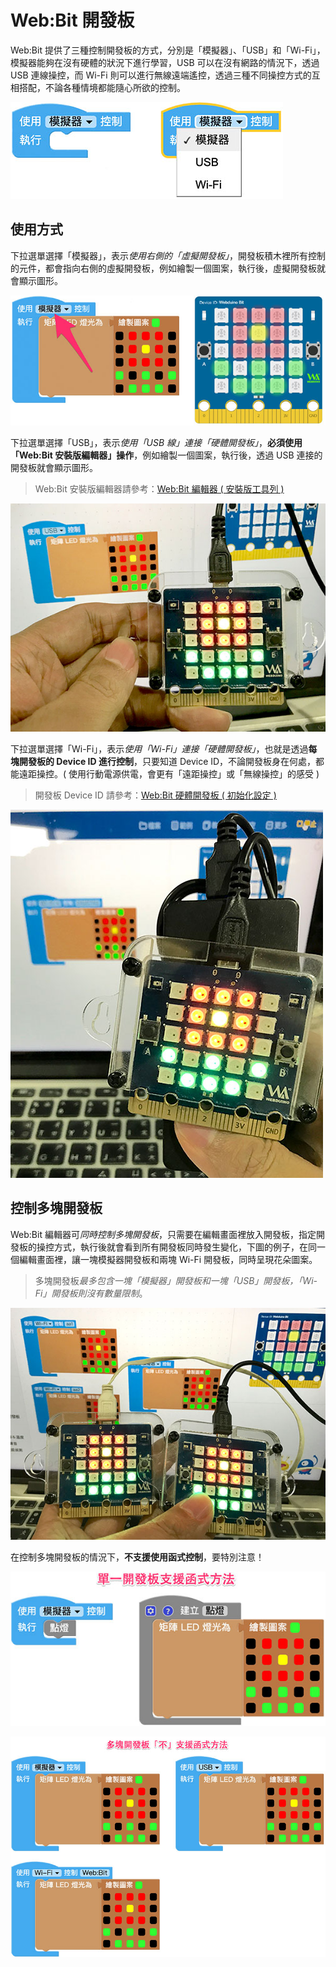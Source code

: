 # Web:Bit 開發板

Web:Bit 提供了三種控制開發板的方式，分別是「模擬器」、「USB」和「Wi-Fi」，模擬器能夠在沒有硬體的狀況下進行學習，USB 可以在沒有網路的情況下，透過 USB 連線操控，而 Wi-Fi 則可以進行無線遠端遙控，透過三種不同操控方式的互相搭配，不論各種情境都能隨心所欲的控制。

![Web:Bit 開發板](../../../../media/zh-tw/education/board/board-01.jpg)

## 使用方式

下拉選單選擇「模擬器」，表示*使用右側的「虛擬開發板」*，開發板積木裡所有控制的元件，都會指向右側的虛擬開發板，例如繪製一個圖案，執行後，虛擬開發板就會顯示圖形。

![Web:Bit 開發板](../../../../media/zh-tw/education/board/board-02.jpg)

下拉選單選擇「USB」，表示*使用「USB 線」連接「硬體開發板」*，**必須使用「Web:Bit 安裝版編輯器」操作**，例如繪製一個圖案，執行後，透過 USB 連接的開發板就會顯示圖形。

> Web:Bit 安裝版編輯器請參考：[Web:Bit 編輯器 ( 安裝版工具列 )](../info/toolbar.html)

![Web:Bit 開發板](../../../../media/zh-tw/education/board/board-03.jpg)

下拉選單選擇「Wi-Fi」，表示*使用「Wi-Fi」連接「硬體開發板」*，也就是透過**每塊開發板的 Device ID 進行控制**，只要知道 Device ID，不論開發板身在何處，都能遠距操控。( 使用行動電源供電，會更有「遠距操控」或「無線操控」的感受 )

> 開發板 Device ID 請參考：[Web:Bit 硬體開發板 ( 初始化設定 )](../info/setup.html)

![Web:Bit 開發板](../../../../media/zh-tw/education/board/board-04.jpg)


## 控制多塊開發板

Web:Bit 編輯器可*同時控制多塊開發板*，只需要在編輯畫面裡放入開發板，指定開發板的操控方式，執行後就會看到所有開發板同時發生變化，下圖的例子，在同一個編輯畫面裡，讓一塊模擬器開發板和兩塊 Wi-Fi 開發板，同時呈現花朵圖案。

> 多塊開發板*最多包含一塊「模擬器」開發板和一塊「USB」開發板，「Wi-Fi」開發板則沒有數量限制*。

![Web:Bit 開發板](../../../../media/zh-tw/education/board/board-05.jpg)


在控制多塊開發板的情況下，**不支援使用函式控制**，要特別注意！

![Web:Bit 開發板](../../../../media/zh-tw/education/board/board-06.jpg)

![Web:Bit 開發板](../../../../media/zh-tw/education/board/board-07.jpg)



